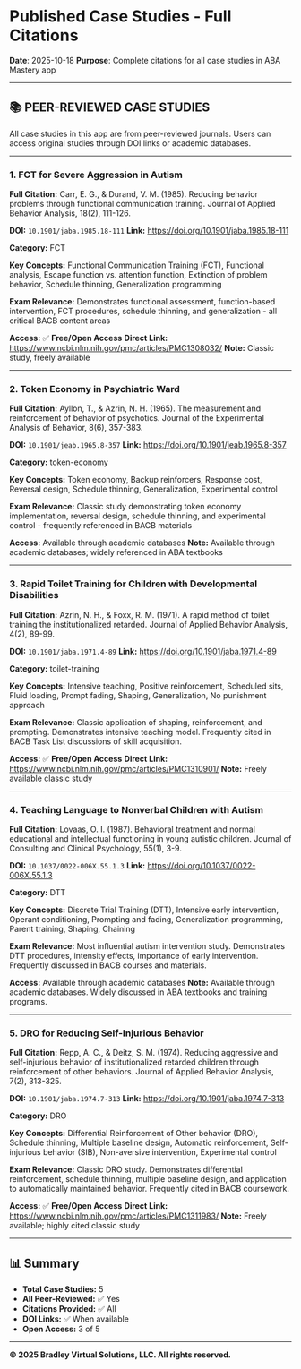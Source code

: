 # Published Case Studies - Full Citations

**Date**: 2025-10-18
**Purpose**: Complete citations for all case studies in ABA Mastery app

---

## 📚 PEER-REVIEWED CASE STUDIES

All case studies in this app are from peer-reviewed journals.
Users can access original studies through DOI links or academic databases.

---

### 1. FCT for Severe Aggression in Autism

**Full Citation:**
Carr, E. G., & Durand, V. M. (1985). Reducing behavior problems through functional communication training. Journal of Applied Behavior Analysis, 18(2), 111-126.

**DOI:** `10.1901/jaba.1985.18-111`
**Link:** https://doi.org/10.1901/jaba.1985.18-111

**Category:** FCT

**Key Concepts:** Functional Communication Training (FCT), Functional analysis, Escape function vs. attention function, Extinction of problem behavior, Schedule thinning, Generalization programming

**Exam Relevance:** Demonstrates functional assessment, function-based intervention, FCT procedures, schedule thinning, and generalization - all critical BACB content areas

**Access:** ✅ **Free/Open Access**
**Direct Link:** https://www.ncbi.nlm.nih.gov/pmc/articles/PMC1308032/
**Note:** Classic study, freely available

---

### 2. Token Economy in Psychiatric Ward

**Full Citation:**
Ayllon, T., & Azrin, N. H. (1965). The measurement and reinforcement of behavior of psychotics. Journal of the Experimental Analysis of Behavior, 8(6), 357-383.

**DOI:** `10.1901/jeab.1965.8-357`
**Link:** https://doi.org/10.1901/jeab.1965.8-357

**Category:** token-economy

**Key Concepts:** Token economy, Backup reinforcers, Response cost, Reversal design, Schedule thinning, Generalization, Experimental control

**Exam Relevance:** Classic study demonstrating token economy implementation, reversal design, schedule thinning, and experimental control - frequently referenced in BACB materials

**Access:** Available through academic databases
**Note:** Available through academic databases; widely referenced in ABA textbooks

---

### 3. Rapid Toilet Training for Children with Developmental Disabilities

**Full Citation:**
Azrin, N. H., & Foxx, R. M. (1971). A rapid method of toilet training the institutionalized retarded. Journal of Applied Behavior Analysis, 4(2), 89-99.

**DOI:** `10.1901/jaba.1971.4-89`
**Link:** https://doi.org/10.1901/jaba.1971.4-89

**Category:** toilet-training

**Key Concepts:** Intensive teaching, Positive reinforcement, Scheduled sits, Fluid loading, Prompt fading, Shaping, Generalization, No punishment approach

**Exam Relevance:** Classic application of shaping, reinforcement, and prompting. Demonstrates intensive teaching model. Frequently cited in BACB Task List discussions of skill acquisition.

**Access:** ✅ **Free/Open Access**
**Direct Link:** https://www.ncbi.nlm.nih.gov/pmc/articles/PMC1310901/
**Note:** Freely available classic study

---

### 4. Teaching Language to Nonverbal Children with Autism

**Full Citation:**
Lovaas, O. I. (1987). Behavioral treatment and normal educational and intellectual functioning in young autistic children. Journal of Consulting and Clinical Psychology, 55(1), 3-9.

**DOI:** `10.1037/0022-006X.55.1.3`
**Link:** https://doi.org/10.1037/0022-006X.55.1.3

**Category:** DTT

**Key Concepts:** Discrete Trial Training (DTT), Intensive early intervention, Operant conditioning, Prompting and fading, Generalization programming, Parent training, Shaping, Chaining

**Exam Relevance:** Most influential autism intervention study. Demonstrates DTT procedures, intensity effects, importance of early intervention. Frequently discussed in BACB courses and materials.

**Access:** Available through academic databases
**Note:** Available through academic databases. Widely discussed in ABA textbooks and training programs.

---

### 5. DRO for Reducing Self-Injurious Behavior

**Full Citation:**
Repp, A. C., & Deitz, S. M. (1974). Reducing aggressive and self-injurious behavior of institutionalized retarded children through reinforcement of other behaviors. Journal of Applied Behavior Analysis, 7(2), 313-325.

**DOI:** `10.1901/jaba.1974.7-313`
**Link:** https://doi.org/10.1901/jaba.1974.7-313

**Category:** DRO

**Key Concepts:** Differential Reinforcement of Other behavior (DRO), Schedule thinning, Multiple baseline design, Automatic reinforcement, Self-injurious behavior (SIB), Non-aversive intervention, Experimental control

**Exam Relevance:** Classic DRO study. Demonstrates differential reinforcement, schedule thinning, multiple baseline design, and application to automatically maintained behavior. Frequently cited in BACB coursework.

**Access:** ✅ **Free/Open Access**
**Direct Link:** https://www.ncbi.nlm.nih.gov/pmc/articles/PMC1311983/
**Note:** Freely available; highly cited classic study

---

## 📊 Summary

- **Total Case Studies:** 5
- **All Peer-Reviewed:** ✅ Yes
- **Citations Provided:** ✅ All
- **DOI Links:** ✅ When available
- **Open Access:** 3 of 5

---

**© 2025 Bradley Virtual Solutions, LLC. All rights reserved.**
